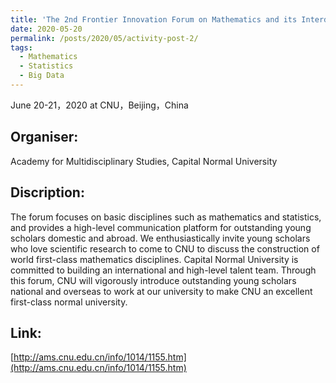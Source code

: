 ```yaml
---
title: 'The 2nd Frontier Innovation Forum on Mathematics and its Interdisciplines 第二届数学及其交叉学科前沿创新论坛'
date: 2020-05-20
permalink: /posts/2020/05/activity-post-2/
tags:
  - Mathematics
  - Statistics
  - Big Data
---
```


June 20-21，2020 at CNU，Beijing，China

Organiser:
------
Academy for Multidisciplinary Studies, Capital Normal University

Discription:
------
The forum focuses on basic disciplines such as mathematics and statistics, 
and provides a high-level communication platform for outstanding young scholars domestic and abroad. 
We enthusiastically invite young scholars who love scientific research to come to CNU 
to discuss the construction of world first-class mathematics disciplines. 
Capital Normal University is committed to building an international and high-level talent team. 
Through this forum, CNU will vigorously introduce outstanding young scholars national and overseas to work at our university 
to make CNU an excellent first-class normal university.

Link:
------
[http://ams.cnu.edu.cn/info/1014/1155.htm](http://ams.cnu.edu.cn/info/1014/1155.htm)
